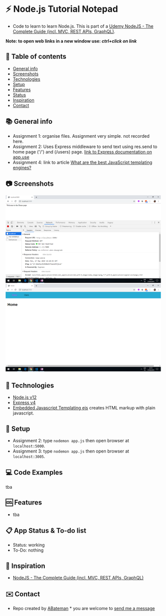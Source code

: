 # :zap: Node.js Tutorial Notepad

* Code to learn to learn Node.js. This is part of a [Udemy NodeJS - The Complete Guide (incl. MVC, REST APIs, GraphQL)](https://www.udemy.com/nodejs-the-complete-guide/).

**Note: to open web links in a new window use: _ctrl+click on link_**

## :page_facing_up: Table of contents

* [General info](#general-info)
* [Screenshots](#screenshots)
* [Technologies](#technologies)
* [Setup](#setup)
* [Features](#features)
* [Status](#status)
* [Inspiration](#inspiration)
* [Contact](#contact)

## :books: General info

* Assignment 1: organise files. Assignment very simple. not recorded here.
* Assignment 2: Uses Express middleware to send text using res.send to home page ('/') and (/users) page. [link to Express documentation on app.use](http://expressjs.com/es/api.html#app.use)
* Assignment 4: link to article [What are the best JavaScript templating engines?](https://www.slant.co/topics/51/~best-javascript-templating-engines#26)

## :camera: Screenshots

![screenprint](./img/Assignment2.png)
![screenprint](./img/Assignment3.png)

## :signal_strength: Technologies

* [Node.js v12](https://nodejs.org)
* [Express v4](https://www.npmjs.com/package/express)
* [Embedded Javascript Templating ejs](https://ejs.co/) creates HTML markup with plain javascript.

## :floppy_disk: Setup

* Assignment 2: type `nodemon app.js` then open browser at `localhost:5000`.
* Assignment 3: type `nodemon app.js` then open browser at `localhost:3005`.

## :computer: Code Examples

tba

## :cool: Features

* tba

## :clipboard: App Status & To-do list

* Status: working
* To-Do: nothing

## :clap: Inspiration

* [NodeJS - The Complete Guide (incl. MVC, REST APIs, GraphQL)](https://www.udemy.com/nodejs-the-complete-guide/)

## :envelope: Contact

* Repo created by [ABateman](https://www.andrewbateman.org) * you are welcome to [send me a message](https://andrewbateman.org/contact)
